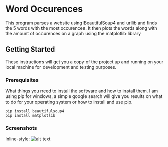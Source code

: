 # Word Occurences

This program parses a website using BeautifulSoup4 and urllib and finds the 5 words with the most occurences.
It then plots the words along with the amount of occurences on a graph using the matplotlib library

## Getting Started

These instructions will get you a copy of the project up and running on your local machine for development and testing purposes.

### Prerequisites

What things you need to install the software and how to install them. I am using pip for windows, a simple google search will give
you results on what to do for your operating system or how to install and use pip.

```
pip install beautifulsoup4
pip install matplotlib
```

### Screenshots
Inline-style: 
![alt text]()
